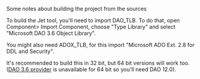 Some notes about building the project from the sources

To build the Jet tool, you'll need to import DAO_TLB. To do that, open Component> Import Component, choose "Type Library" and select "Microsoft DAO 3.6 Object Library".

You might also need ADOX_TLB, for this import "Microsoft ADO Ext. 2.8 for DDL and Security".

It's recommended to build this in 32 bit, but 64 bit versions will work too. ([DAO 3.6 provider](Provider) is unavailable for 64 bit so you'll need DAO 12.0).

